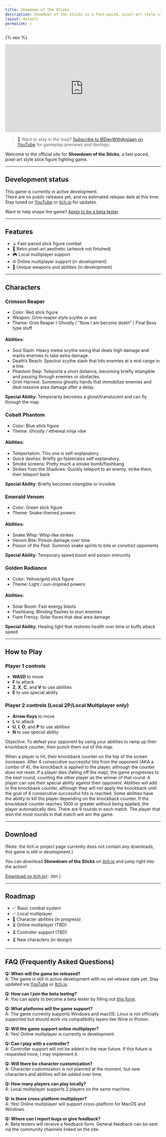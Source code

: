 ```yaml
---
title: Showdown of the Sticks
description: Showdown of the Sticks is a fast-paced, pixel-art style stick figure fighting game.
layout: default
permalink: /
---
```

{% seo %}

<div style="position: relative; padding-bottom: 56.25%; height: 0; overflow: hidden; max-width: 100%;">
  <iframe 
    src="https://www.youtube.com/embed/7BcecwRyYUs?si=2jOn4JI1p1mRadt0" 
    title="YouTube video player" 
    frameborder="0" 
    allow="accelerometer; autoplay; clipboard-write; encrypted-media; gyroscope; picture-in-picture; web-share" 
    referrerpolicy="strict-origin-when-cross-origin" 
    allowfullscreen
    style="position: absolute; top: 0; left: 0; width: 100%; height: 100%;"
  ></iframe>
</div>

> 🎥 Want to stay in the loop? [Subscribe to @DevWithArslaan on YouTube](https://youtube.com/@DevWithArslaan) for gameplay previews and devlogs.

Welcome to the official site for **Showdown of the Sticks**, a fast-paced, pixel-art style stick figure fighting game.

---

## Development status
This game is currently in active development.  
There are no public releases yet, and no estimated release date at this time.  
Stay tuned on [YouTube](https://youtube.com/@DevWithArslaan) or [itch.io](https://arslaan3102.itch.io/showdown-of-the-sticks) for updates.

Want to help shape the game? [Apply to be a beta tester](https://forms.gle/RgRRsVQr5tgMJqWH9).

---

## Features

- ⚔️ Fast-paced stick figure combat
- 🎨 Retro pixel-art aesthetic (artwork not finished)
- 🎮 Local multiplayer support
- 🌐 Online multiplayer support (in development)
- 🔫 Unique weapons and abilities (in development)

---

## Characters

### Crimson Reaper
- Color: Red stick figure
- Weapon: Grim-reaper style scythe or axe
- Theme: Grim Reaper / Ghostly / “Now I am become death” / Final Boss type stuff

#### Abilities:
- Soul Slash: Heavy melee scythe swing that deals high damage and marks enemies to take extra damage.
- Death’s Reach: Spectral scythe slash that hits enemies at a mid-range in a line.
- Phantom Step: Teleports a short distance, becoming briefly intangible and passing through enemies or obstacles.
- Grim Harvest: Summons ghostly hands that immobilize enemies and deal massive area damage after a delay.

**Special Ability**: Temporarily becomes a ghost/translucent and can fly through the map

### Cobalt Phantom
- Color: Blue stick figure
- Theme: Ghostly / ethereal ninja vibe

#### Abilities:
- Teleportation: This one is self-explanatory.
- Quick dashes: Briefly go faster/also self explanatory.
- Smoke screens: Pretty much a smoke bomb/flashbang
- Strikes from the Shadows: Quickly teleport to an enemy, strike them, then teleport back

**Special Ability**: Briefly becomes intangible or invisible

### Emerald Venom
- Color: Green stick figure
- Theme: Snake-themed powers

#### Abilities:
- Snake Whip: Whip-like strikes
- Venom Bite: Poison damage over time
- Poison of the Past: Summon snake spirits to bite or constrict opponents

**Special Ability**: Temporary speed boost and poison immunity

### Golden Radiance
- Color: Yellow/gold stick figure
- Theme: Light / sun-inspired powers

#### Abilities:
- Solar Boom: Fast energy blasts
- Flashbang: Blinding flashes to stun enemies
- Flare Frenzy: Solar flares that deal area damage

**Special Ability**: Healing light that restores health over time or buffs attack speed


---

## How to Play

### Player 1 controls
- **WASD** to move  
- **F** to attack  
- **Z**, **X**, **C**, and **V** to use abilities
- **E** to use special ability

### Player 2 controls (Local 2P/Local Multiplayer only)
- **Arrow Keys** to move  
- **L** to attack  
- **U**, **I**, **O**, and **P** to use abilities
- **N** to use special ability

Objective: To defeat your opponent by using your abilities to ramp up their knockback counter, then punch them out of the map. 

When a player is hit, their knockback counter on the top of the screen increases.
After 4 consecutive successful hits from the opponent (AKA a combo of 4), the knockback is applied to the player, although the counter does not reset.
If a player dies (falling off the map), the game progresses to the next round, counting the other player as the winner of that round.
A player can use their special ability against their opponent.
Abilities will add to the knockback counter, although they will not apply the knockback until the goal of 4 consecutive successful hits is reached.
Some abilities have the ability to kill the player depending on the knockback counter.
If the knockback counter reaches 1000 or greater without being applied, the player automatically dies.
There are 9 rounds in each match. The player that won the most rounds in that match will win the game.

---

## Download

(Note: the itch.io project page currently does not contain any downloads, this game is still in development.)

You can download **Showdown of the Sticks** on [itch.io](https://arslaan3102.itch.io/showdown-of-the-sticks) and jump right into the action!

[Download on itch.io](https://arslaan3102.itch.io/showdown-of-the-sticks){: .btn }

---

## Roadmap
- ✅ Basic combat system
- ✅ Local multiplayer
- 🔄 Character abilities (in progress)
- ⏳ Online multiplayer (TBD)
- ⏳ Controller support (TBD)
- ⏳ New characters (in design)

---

## FAQ (Frequently Asked Questions)

**Q: When will the game be released?**  
A: The game is still in active development with no set release date yet. Stay updated via [YouTube](https://youtube.com/@DevWithArslaan) or [itch.io](https://arslaan3102.itch.io/showdown-of-the-sticks).

**Q: How can I join the beta testing?**  
A: You can apply to become a beta tester by filling out [this form](https://forms.gle/RgRRsVQr5tgMJqWH9).

**Q: What platforms will the game support?**  
A: The game currently supports Windows and macOS. Linux is not officially supported but should work via compatibility layers like Wine or Proton.

**Q: Will the game support online multiplayer?**  
A: Yes! Online multiplayer is currently in development.

**Q: Can I play with a controller?**  
A: Controller support will not be added in the near future. If this future is requested more, I may implement it.

**Q: Will there be character customization?**  
A: Character customization is not planned at the moment, but new characters and abilities will be added over time.

**Q: How many players can play locally?**  
A: Local multiplayer supports 2 players on the same machine.

**Q: Is there cross-platform multiplayer?**  
A: Yes! Online multiplayer will support cross-platform for MacOS and Windows.

**Q: Where can I report bugs or give feedback?**  
A: Beta testers will receive a feedback form. General feedback can be sent via the community channels linked on the site.
